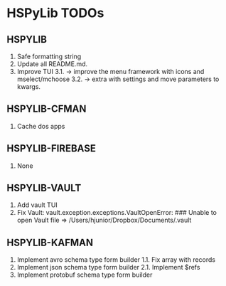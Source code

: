 # HSPyLib TODOs

## HSPYLIB

1. Safe formatting string
2. Update all README.md.
3. Improve TUI
    3.1. -> improve the menu framework with icons and mselect/mchoose
    3.2. -> extra with settings and move parameters to kwargs.

## HSPYLIB-CFMAN

1. Cache dos apps

## HSPYLIB-FIREBASE

1. None

## HSPYLIB-VAULT

1. Add vault TUI
2. Fix Vault: vault.exception.exceptions.VaultOpenError: ### Unable to open Vault file => /Users/hjunior/Dropbox/Documents/.vault

## HSPYLIB-KAFMAN

1. Implement avro schema type form builder
   1.1. Fix array with records
2. Implement json schema type form builder
   2.1. Implement $refs
3. Implement protobuf schema type form builder
